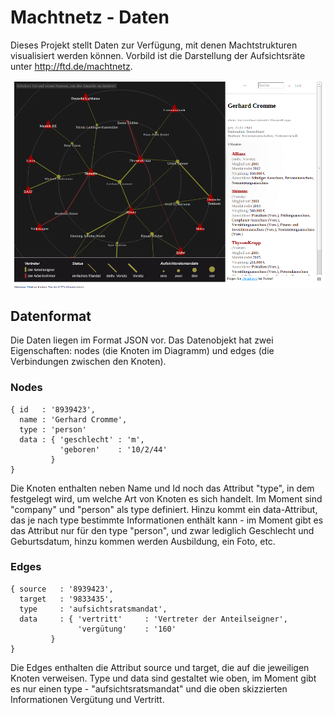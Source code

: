 # Machtnetz - Daten

Dieses Projekt stellt Daten zur Verfügung, mit denen Machtstrukturen visualisiert werden können. Vorbild ist die Darstellung der Aufsichtsräte unter http://ftd.de/machtnetz.

![(Machtnetz bei FTD.de)](img/ftd-machtnetz.png)

## Datenformat

Die Daten liegen im Format JSON vor. Das Datenobjekt hat zwei Eigenschaften: nodes (die Knoten im Diagramm) und edges (die Verbindungen zwischen den Knoten). 

### Nodes

    { id   : '8939423',
      name : 'Gerhard Cromme',
      type : 'person'
      data : { 'geschlecht' : 'm',
               'geboren'    : '10/2/44' 
             }
    }

Die Knoten enthalten neben Name und Id noch das Attribut "type", in dem festgelegt wird, um welche Art von Knoten es sich handelt. Im Moment sind "company" und "person" als type definiert. Hinzu kommt ein data-Attribut, das je nach type bestimmte Informationen enthält kann - im Moment gibt es das Attribut nur für den type "person", und zwar lediglich Geschlecht und Geburtsdatum, hinzu kommen werden Ausbildung, ein Foto, etc.


### Edges

    { source   : '8939423',
      target   : '9833435',
      type     : 'aufsichtsratsmandat',
      data     : { 'vertritt'     : 'Vertreter der Anteilseigner',
                   'vergütung'    : '160' 
             }
    }

Die Edges enthalten die Attribut source und target, die auf die jeweiligen Knoten verweisen. Type und data sind gestaltet wie oben, im Moment gibt es nur einen type - "aufsichtsratsmandat" und die oben skizzierten Informationen Vergütung und Vertritt.



